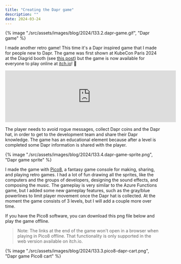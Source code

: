 ```yaml
---
title: "Creating the Dapr game"
description: ""
date: 2024-03-24
---
```


{% image "./src/assets/images/blog/2024/133.2.dapr-game.gif", "Dapr game" %}

I made another retro game! This time it's a Dapr inspired game that I made for people new to Dapr. The game was first shown at KubeCon Paris 2024 at the Diagrid booth (see [this post](./132.kubecon-paris-2024.md)) but the game is now available for everyone to play online at [itch.io](https://marcduiker.itch.io/dapr-game)! 🎉

<iframe frameborder="0" src="https://itch.io/embed/2163754" width="552" height="167"><a href="https://marcduiker.itch.io/dapr-game">The Dapr Game by marcduiker</a></iframe>

The player needs to avoid rogue messages, collect Dapr coins and the Dapr hat, in order to get to the development team and share their Dapr knowledge. The game has an educational element because after a level is completed some Dapr information is shared with the player.

{% image "./src/assets/images/blog/2024/133.4.dapr-game-sprite.png", "Dapr game sprite" %}

I made the game with [Pico8](https://www.lexaloffle.com/pico-8.php), a fantasy game console for making, sharing, and playing retro games. I had a lot of fun drawing all the sprites, like the computers and the groups of developers, designing the sound effects, and composing the music. The gameplay is very similar to the Azure Functions game, but I added some new gameplay features, such as the gray/blue powerlines to limit player movement once the Dapr hat is collected. At the moment the game consists of 3 levels, but I will add a couple more over time.

If you have the Pico8 software, you can download this png file below and play the game offline.

> Note: The links at the end of the game won't open in a browser when playing in Pico8 offline. That functionality is only supported in the web version available on itch.io.

{% image "./src/assets/images/blog/2024/133.3.pico8-dapr-cart.png", "Dapr game Pico8 cart" %}